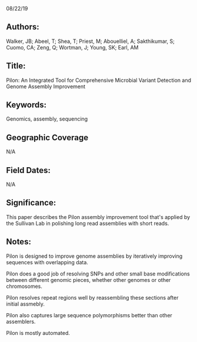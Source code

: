08/22/19
## Authors:
Walker, JB; Abeel, T; Shea, T; Priest, M; Abouelliel, A; Sakthikumar, S; Cuomo, CA; Zeng, Q; Wortman, J; Young, SK; Earl, AM
## Title:
Pilon: An Integrated Tool for Comprehensive Microbial Variant Detection and Genome Assembly Improvement
## Keywords:
Genomics, assembly, sequencing
## Geographic Coverage
N/A
## Field Dates:
N/A
## Significance:
This paper describes the Pilon assembly improvement tool that's applied by the Sullivan Lab in polishing long read assemblies with short reads.

## Notes:
Pilon is designed to improve genome assemblies by iteratively improving sequences with overlapping data.

Pilon does a good job of resolving SNPs and other small base modifications between different genomic pieces, whether other genomes or other chromosomes.

Pilon resolves repeat regions well by reassembling these sections after initial assmebly.

Pilon also captures large sequence polymorphisms better than other assemblers.

Pilon is mostly automated.
